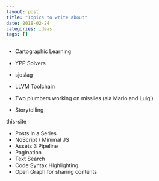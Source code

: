 ```yaml
---
layout: post
title: "Topics to write about"
date: 2018-02-24
categories: ideas
tags: []
---
```


- Cartographic Learning
- YPP Solvers
- sjoslag
- LLVM Toolchain

- Two plumbers working on missiles (ala Mario and Luigi)
- Storytelling

this-site
- Posts in a Series
- NoScript / Minimal JS
- Assets 3 Pipeline
- Pagination
- Text Search
- Code Syntax Highlighting
- Open Graph for sharing contents
